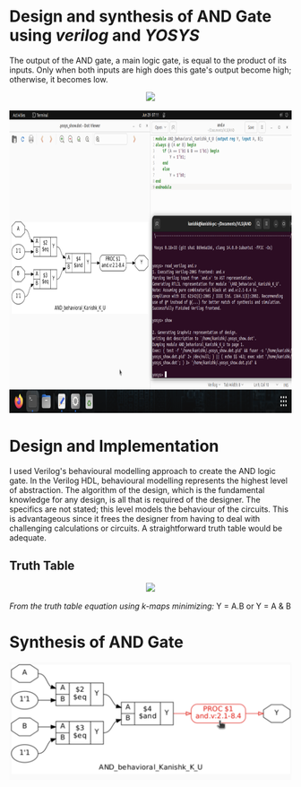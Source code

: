 # Design and synthesis of AND Gate using _verilog_ and _YOSYS_
<p>
The output of the AND gate, a main logic gate, is equal to the product of its inputs. Only when both inputs are high does this gate's output become high; otherwise, it becomes low. 
</p>
<p >
  <div align="center" >
 <img src="https://i0.wp.com/technobyte.org/wp-content/uploads/2020/01/AND-gate.png?ssl=1">
  </div>
</p>
<p >
  <div align="center" >
 <img src="https://github.com/Kanishk-K-U/AND/blob/main/AND.png" align="centre" height="540" width="960">
  </div>
</p>

# Design and Implementation

<p>
I used Verilog's behavioural modelling approach to create the AND logic gate. In the Verilog HDL, behavioural modelling represents the highest level of abstraction. The algorithm of the design, which is the fundamental knowledge for any design, is all that is required of the designer. The specifics are not stated; this level models the behaviour of the circuits. This is advantageous since it frees the designer from having to deal with challenging calculations or circuits. A straightforward truth table would be adequate.
</p>

## Truth Table

<p >
  <div align="center" >
 <img src="https://www.allaboutcircuits.com/uploads/articles/two-input-and-gate-truth-table.jpg">
  </div>
</p>

_From the truth table equation using k-maps minimizing:_ Y = A.B or Y = A & B

# Synthesis of AND Gate
<p >
  <div align="centre" height="540" width="960" >
 <img src="https://github.com/Kanishk-K-U/AND/blob/main/AND%20sy.png">
  </div>
</p>
